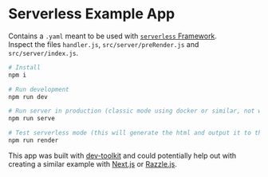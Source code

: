 # Serverless Example App

Contains a `.yaml` meant to be used with [`serverless` Framework](https://serverless.com/).<br>
Inspect the files `handler.js`, `src/server/preRender.js` and `src/server/index.js`.

```bash
# Install
npm i

# Run development
npm run dev

# Run server in production (classic mode using docker or similar, not with serverless)
npm run serve

# Test serverless mode (this will generate the html and output it to the console)
npm run render
```

This app was built with [dev-toolkit](https://github.com/stoikerty/dev-toolkit) and could potentially help out with creating a similar example with [Next.js](https://github.com/zeit/next.js/) or [Razzle.js](https://github.com/jaredpalmer/razzle).
